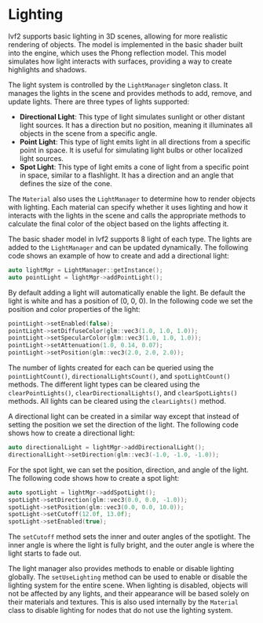 # Lighting

Ivf2 supports basic lighting in 3D scenes, allowing for more realistic rendering of objects. The model is implemented in the basic shader built into the engine, which uses the Phong reflection model. This model simulates how light interacts with surfaces, providing a way to create highlights and shadows.

The light system is controlled by the `LightManager` singleton class. It manages the lights in the scene and provides methods to add, remove, and update lights. There are three types of lights supported:

- **Directional Light**: This type of light simulates sunlight or other distant light sources. It has a direction but no position, meaning it illuminates all objects in the scene from a specific angle.
- **Point Light**: This type of light emits light in all directions from a specific point in space. It is useful for simulating light bulbs or other localized light sources.
- **Spot Light**: This type of light emits a cone of light from a specific point in space, similar to a flashlight. It has a direction and an angle that defines the size of the cone.

The `Material` also uses the `LightManager` to determine how to render objects with lighting. Each material can specify whether it uses lighting and how it interacts with the lights in the scene and calls the appropriate methods to calculate the final color of the object based on the lights affecting it. 

The basic shader model in Ivf2 supports 8 light of each type. The lights are added to the `LightManager` and can be updated dynamically. The following code shows an example of how to create and add a directional light:

```cpp
auto lightMgr = LightManager::getInstance();
auto pointLight = lightMgr->addPointLight();
```

By default adding a light will automatically enable the light. Be default the light is white and has a position of (0, 0, 0). In the following code we set the position and color properties of the light:

```cpp
pointLight->setEnabled(false);
pointLight->setDiffuseColor(glm::vec3(1.0, 1.0, 1.0));
pointLight->setSpecularColor(glm::vec3(1.0, 1.0, 1.0));
pointLight->setAttenuation(1.0, 0.14, 0.07);
pointLight->setPosition(glm::vec3(2.0, 2.0, 2.0));
```

The number of lights created for each can be queried using the `pointLightCount()`, `directionalLightsCount()`, and `spotLightCount()` methods. The different light types can be cleared using the `clearPointLights()`, `clearDirectionalLights()`, and `clearSpotLights()` methods. All lights can be cleared using the `clearLights()` method.

A directional light can be created in a similar way except that instead of setting the position we set the direction of the light. The following code shows how to create a directional light:

```cpp
auto directionalLight = lightMgr->addDirectionalLight();
directionalLight->setDirection(glm::vec3(-1.0, -1.0, -1.0));
```

For the spot light, we can set the position, direction, and angle of the light. The following code shows how to create a spot light:

```cpp
auto spotLight = lightMgr->addSpotLight();
spotLight->setDirection(glm::vec3(0.0, 0.0, -1.0));
spotLight->setPosition(glm::vec3(0.0, 0.0, 10.0));
spotLight->setCutoff(12.0f, 13.0f);
spotLight->setEnabled(true);
```

The `setCutoff` method sets the inner and outer angles of the spotlight. The inner angle is where the light is fully bright, and the outer angle is where the light starts to fade out.

The light manager also provides methods to enable or disable lighting globally. The `setUseLighting` method can be used to enable or disable the lighting system for the entire scene. When lighting is disabled, objects will not be affected by any lights, and their appearance will be based solely on their materials and textures. This is also used internally by the `Material` class to disable lighting for nodes that do not use the lighting system. 